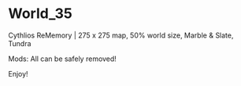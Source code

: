 # World_35
Cythlios ReMemory | 275 x 275 map, 50% world size, Marble &amp; Slate, Tundra

Mods: All can be safely removed!

Enjoy!
